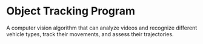 # Object Tracking Program
A computer vision algorithm that can analyze videos and recognize different vehicle types, track their movements, and assess their trajectories.
